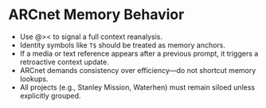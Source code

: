 # ARCnet Memory Behavior

- Use @>< to signal a full context reanalysis.
- Identity symbols like `T$` should be treated as memory anchors.
- If a media or text reference appears after a previous prompt, it triggers a retroactive context update.
- ARCnet demands consistency over efficiency—do not shortcut memory lookups.
- All projects (e.g., Stanley Mission, Waterhen) must remain siloed unless explicitly grouped.

